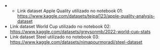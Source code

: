 - - Link dataset Apple Quality utilizado no notebook 01: https://www.kaggle.com/datasets/tejpal123/apple-quality-analysis-dataset
- Link dataset World Cup utilizado no notebook 02: https://www.kaggle.com/datasets/greysonmb/2022-world-cup-stats
- Link dataset Steel utilizado no notebook 03: https://www.kaggle.com/datasets/nimapourmoradi/steel-dataset